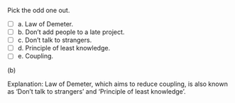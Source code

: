 <panel header="{{ icon_Q_A }} Odd one out">
<question>

Pick the odd one out.

- [ ] a. Law of Demeter.
- [ ] b. Don’t add people to a late project.
- [ ] c. Don’t talk to strangers.
- [ ] d. Principle of least knowledge.
- [ ] e. Coupling.

<div slot="answer">

(b)

Explanation: Law of Demeter, which aims to reduce coupling, is also known as ‘Don’t talk to strangers’ and ‘Principle of least knowledge’.

</div>
</question>
</panel>
